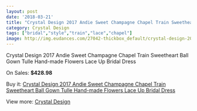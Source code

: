 ```yaml
---
layout: post
date: '2018-03-21'
title: "Crystal Design 2017 Andie Sweet Champagne Chapel Train Sweetheart Ball Gown Tulle Hand-made Flowers Lace Up Bridal Dress"
category: Crystal Design 
tags: ["bridal","style","train","lace","chapel"]
image: http://img.eudances.com/27042-thickbox_default/crystal-design-2017-andie-sweet-champagne-chapel-train-sweetheart-ball-gown-tulle-hand-made-flowers-lace-up-bridal-dress.jpg
---
```

Crystal Design 2017 Andie Sweet Champagne Chapel Train Sweetheart Ball Gown Tulle Hand-made Flowers Lace Up Bridal Dress

On Sales: **$428.98**
<a href="https://www.eudances.com/en/crystal-design/9080-crystal-design-2017-andie-sweet-champagne-chapel-train-sweetheart-ball-gown-tulle-hand-made-flowers-lace-up-bridal-dress.html"><amp-img layout="responsive" width="600" height="600" src="//img.eudances.com/27042-thickbox_default/crystal-design-2017-andie-sweet-champagne-chapel-train-sweetheart-ball-gown-tulle-hand-made-flowers-lace-up-bridal-dress.jpg" alt="Crystal Design 2017 Andie Sweet Champagne Chapel Train Sweetheart Ball Gown Tulle Hand-made Flowers Lace Up Bridal Dress 0" /></a>
<a href="https://www.eudances.com/en/crystal-design/9080-crystal-design-2017-andie-sweet-champagne-chapel-train-sweetheart-ball-gown-tulle-hand-made-flowers-lace-up-bridal-dress.html"><amp-img layout="responsive" width="600" height="600" src="//img.eudances.com/27047-thickbox_default/crystal-design-2017-andie-sweet-champagne-chapel-train-sweetheart-ball-gown-tulle-hand-made-flowers-lace-up-bridal-dress.jpg" alt="Crystal Design 2017 Andie Sweet Champagne Chapel Train Sweetheart Ball Gown Tulle Hand-made Flowers Lace Up Bridal Dress 1" /></a>
<a href="https://www.eudances.com/en/crystal-design/9080-crystal-design-2017-andie-sweet-champagne-chapel-train-sweetheart-ball-gown-tulle-hand-made-flowers-lace-up-bridal-dress.html"><amp-img layout="responsive" width="600" height="600" src="//img.eudances.com/27046-thickbox_default/crystal-design-2017-andie-sweet-champagne-chapel-train-sweetheart-ball-gown-tulle-hand-made-flowers-lace-up-bridal-dress.jpg" alt="Crystal Design 2017 Andie Sweet Champagne Chapel Train Sweetheart Ball Gown Tulle Hand-made Flowers Lace Up Bridal Dress 2" /></a>
<a href="https://www.eudances.com/en/crystal-design/9080-crystal-design-2017-andie-sweet-champagne-chapel-train-sweetheart-ball-gown-tulle-hand-made-flowers-lace-up-bridal-dress.html"><amp-img layout="responsive" width="600" height="600" src="//img.eudances.com/27045-thickbox_default/crystal-design-2017-andie-sweet-champagne-chapel-train-sweetheart-ball-gown-tulle-hand-made-flowers-lace-up-bridal-dress.jpg" alt="Crystal Design 2017 Andie Sweet Champagne Chapel Train Sweetheart Ball Gown Tulle Hand-made Flowers Lace Up Bridal Dress 3" /></a>
<a href="https://www.eudances.com/en/crystal-design/9080-crystal-design-2017-andie-sweet-champagne-chapel-train-sweetheart-ball-gown-tulle-hand-made-flowers-lace-up-bridal-dress.html"><amp-img layout="responsive" width="600" height="600" src="//img.eudances.com/27044-thickbox_default/crystal-design-2017-andie-sweet-champagne-chapel-train-sweetheart-ball-gown-tulle-hand-made-flowers-lace-up-bridal-dress.jpg" alt="Crystal Design 2017 Andie Sweet Champagne Chapel Train Sweetheart Ball Gown Tulle Hand-made Flowers Lace Up Bridal Dress 4" /></a>
<a href="https://www.eudances.com/en/crystal-design/9080-crystal-design-2017-andie-sweet-champagne-chapel-train-sweetheart-ball-gown-tulle-hand-made-flowers-lace-up-bridal-dress.html"><amp-img layout="responsive" width="600" height="600" src="//img.eudances.com/27043-thickbox_default/crystal-design-2017-andie-sweet-champagne-chapel-train-sweetheart-ball-gown-tulle-hand-made-flowers-lace-up-bridal-dress.jpg" alt="Crystal Design 2017 Andie Sweet Champagne Chapel Train Sweetheart Ball Gown Tulle Hand-made Flowers Lace Up Bridal Dress 5" /></a>

Buy it: [Crystal Design 2017 Andie Sweet Champagne Chapel Train Sweetheart Ball Gown Tulle Hand-made Flowers Lace Up Bridal Dress](https://www.eudances.com/en/crystal-design/9080-crystal-design-2017-andie-sweet-champagne-chapel-train-sweetheart-ball-gown-tulle-hand-made-flowers-lace-up-bridal-dress.html "Crystal Design 2017 Andie Sweet Champagne Chapel Train Sweetheart Ball Gown Tulle Hand-made Flowers Lace Up Bridal Dress")

View more: [Crystal Design ](https://www.eudances.com/en/134-crystal-design "Crystal Design ")